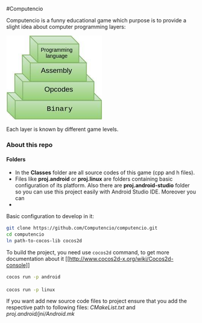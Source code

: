 
#Computencio

Computencio is a funny educational game which purpose is to provide a slight idea about
computer programming layers:

![](layers.jpg)

Each layer is known by different game levels.


### About this repo

#### Folders

- In the __Classes__ folder are all source codes of this game (cpp and h files).
- Files like __proj.android__ or __proj.linux__ are folders containing basic configuration of its
platform. Also there are __proj.android-studio__ folder so you can use this project easily with Android Studio IDE. Moreover you can
-

Basic configuration to develop in it:

```bash
git clone https://github.com/Computencio/computencio.git
cd computencio
ln path-to-cocos-lib cocos2d
```

To build the project, you need use `cocos2d` command, to get more documentation
about it [[http://www.cocos2d-x.org/wiki/Cocos2d-console]]

```bash
cocos run -p android

cocos run -p linux
```

If you want add new source code files to project ensure that you add the
respective path to following files: *CMakeList.txt* and
*proj.android/jni/Android.mk*
